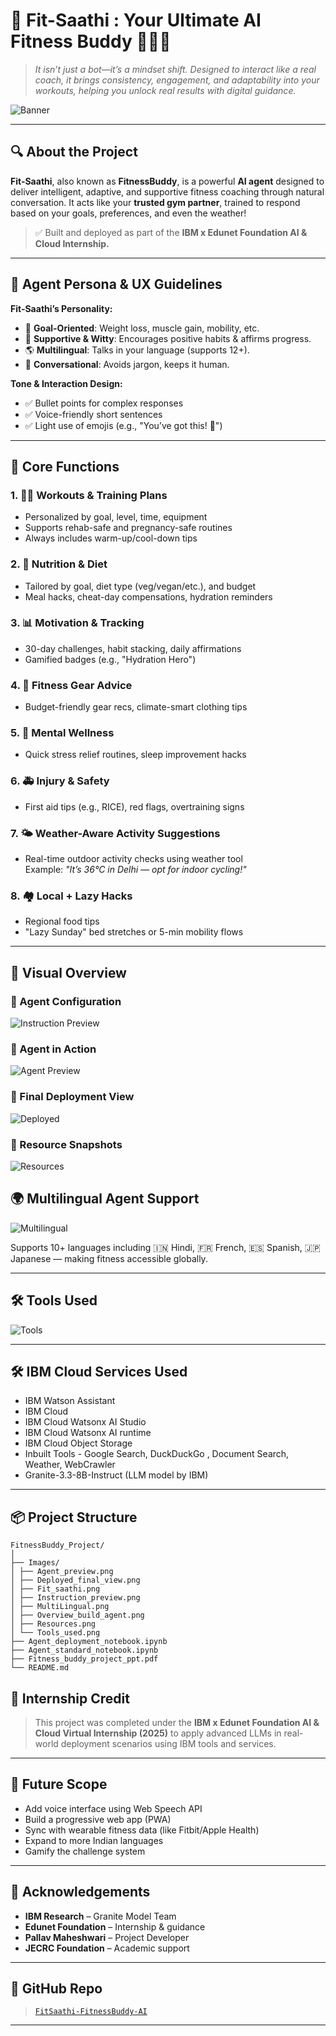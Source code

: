 # 💪 Fit-Saathi : Your Ultimate AI Fitness Buddy 🤖🏃‍♀️  
> *It isn’t just a bot—it’s a mindset shift.
Designed to interact like a real coach, it brings consistency, engagement, and adaptability into your workouts, helping you unlock real results with digital guidance.*

![Banner](Images/Fit_saathi.png)

---

## 🔍 About the Project

**Fit-Saathi**, also known as **FitnessBuddy**, is a powerful **AI agent** designed to deliver intelligent, adaptive, and supportive fitness coaching through natural conversation. It acts like your **trusted gym partner**, trained to respond based on your goals, preferences, and even the weather!

> ✅ Built and deployed as part of the **IBM x Edunet Foundation AI & Cloud Internship.**

---

## 🧠 Agent Persona & UX Guidelines

**Fit-Saathi’s Personality:**
- 🎯 **Goal-Oriented**: Weight loss, muscle gain, mobility, etc.
- 🧘 **Supportive & Witty**: Encourages positive habits & affirms progress.
- 🌎 **Multilingual**: Talks in your language (supports 12+).
- 💬 **Conversational**: Avoids jargon, keeps it human.

**Tone & Interaction Design:**
- ✅ Bullet points for complex responses
- ✅ Voice-friendly short sentences
- ✅ Light use of emojis (e.g., "You’ve got this! 💪")

---

## 🧩 Core Functions

### 1. 🏋️‍♂️ Workouts & Training Plans
- Personalized by goal, level, time, equipment
- Supports rehab-safe and pregnancy-safe routines
- Always includes warm-up/cool-down tips

### 2. 🍎 Nutrition & Diet
- Tailored by goal, diet type (veg/vegan/etc.), and budget
- Meal hacks, cheat-day compensations, hydration reminders

### 3. 📊 Motivation & Tracking
- 30-day challenges, habit stacking, daily affirmations
- Gamified badges (e.g., "Hydration Hero")

### 4. 👟 Fitness Gear Advice
- Budget-friendly gear recs, climate-smart clothing tips

### 5. 🧠 Mental Wellness
- Quick stress relief routines, sleep improvement hacks

### 6. 🚑 Injury & Safety
- First aid tips (e.g., RICE), red flags, overtraining signs

### 7. 🌤️ Weather-Aware Activity Suggestions
- Real-time outdoor activity checks using weather tool  
  Example: *"It’s 36°C in Delhi — opt for indoor cycling!"*

### 8. 🏘️ Local + Lazy Hacks
- Regional food tips
- "Lazy Sunday" bed stretches or 5-min mobility flows

---
## 📸 Visual Overview

### 🔧 Agent Configuration  
![Instruction Preview](Images/Instruction_preview.png)

### 🤖 Agent in Action  
![Agent Preview](Images/Agent_preview.png)

### 🚀 Final Deployment View  
![Deployed](Images/Deployed_final_view.png)

### 🔗 Resource Snapshots  
![Resources](Images/Resources.png)

## 🌍 Multilingual Agent Support

![Multilingual](Images/MultiLingual.png)

Supports 10+ languages including 🇮🇳 Hindi, 🇫🇷 French, 🇪🇸 Spanish, 🇯🇵 Japanese — making fitness accessible globally.

---

## 🛠️ Tools Used

![Tools](Images/Tools_used.png)


---

## 🛠️ IBM Cloud Services Used

- IBM Watson Assistant  
- IBM Cloud
- IBM Cloud Watsonx AI Studio
- IBM Cloud Watsonx AI runtime
- IBM Cloud Object Storage
- Inbuilt Tools - Google Search, DuckDuckGo , Document Search, Weather, WebCrawler
- Granite-3.3-8B-Instruct (LLM model by IBM)

---

## 📦 Project Structure
```
FitnessBuddy_Project/
│
├── Images/
│ ├── Agent_preview.png
│ ├── Deployed_final_view.png
│ ├── Fit_saathi.png
│ ├── Instruction_preview.png
│ ├── MultiLingual.png
│ ├── Overview_build_agent.png
│ ├── Resources.png
│ └── Tools_used.png
├── Agent_deployment_notebook.ipynb
├── Agent_standard_notebook.ipynb
├── Fitness_buddy_project_ppt.pdf
└── README.md
```



## 🧾 Internship Credit

> This project was completed under the **IBM x Edunet Foundation AI & Cloud Virtual Internship (2025)** to apply advanced LLMs in real-world deployment scenarios using IBM tools and services.


---

## 🧠 Future Scope

- Add voice interface using Web Speech API  
- Build a progressive web app (PWA)  
- Sync with wearable fitness data (like Fitbit/Apple Health)  
- Expand to more Indian languages  
- Gamify the challenge system

---

## 🤝 Acknowledgements

- **IBM Research** – Granite Model Team  
- **Edunet Foundation** – Internship & guidance  
- **Pallav Maheshwari** – Project Developer  
- **JECRC Foundation** – Academic support

---

## 📌 GitHub Repo

> [`FitSaathi-FitnessBuddy-AI`](https://github.com/Pallavv08/FitSaathi-FitnessBuddy-AI)

---



